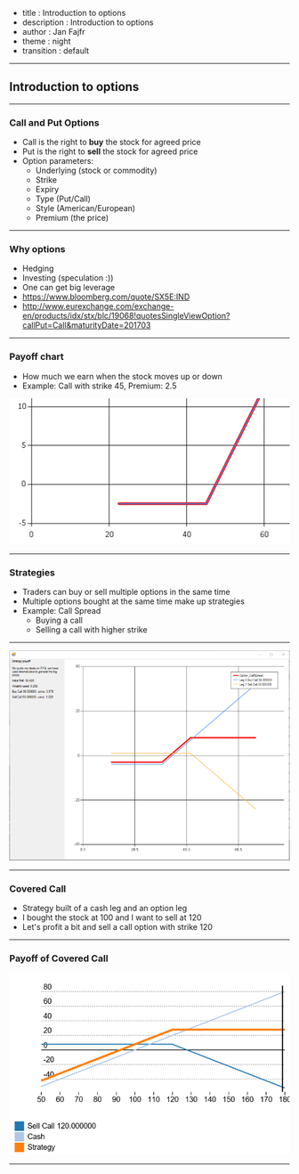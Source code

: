 - title : Introduction to options
- description : Introduction to options
- author : Jan Fajfr
- theme : night
- transition : default

***

## Introduction to options

---

### Call and Put Options

- Call is the right to **buy** the stock for agreed price
- Put is the right to **sell** the stock for agreed price
- Option parameters:
	- Underlying (stock or commodity)
	- Strike
	- Expiry
	- Type (Put/Call)
	- Style (American/European)
	- Premium (the price)

---

### Why options
- Hedging
- Investing (speculation :))
- One can get big leverage
- https://www.bloomberg.com/quote/SX5E:IND
- http://www.eurexchange.com/exchange-en/products/idx/stx/blc/19068!quotesSingleViewOption?callPut=Call&maturityDate=201703

---

### Payoff chart
- How much we earn when the stock moves up or down
- Example: Call with strike 45, Premium: 2.5

![call](images/call.png)

---

### Strategies

- Traders can buy or sell multiple options in the same time
- Multiple options bought at the same time make up strategies
- Example: Call Spread
	- Buying a call
	- Selling a call with higher strike

---

![callspread](images/callspread.png)


---

### Covered Call

- Strategy built of a cash leg and an option leg
- I bought the stock at 100 and I want to sell at 120
- Let's profit a bit and sell a call option with strike 120

---

### Payoff of Covered Call
![callspread](images/coveredcall.png)

---
